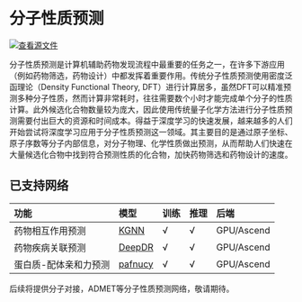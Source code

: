 # 分子性质预测

[![查看源文件](https://mindspore-website.obs.cn-north-4.myhuaweicloud.com/website-images/master/resource/_static/logo_source.png)](https://gitee.com/mindspore/docs/blob/master/docs/mindsponge/docs/source_zh_cn/user/property_prediction.md)

分子性质预测是计算机辅助药物发现流程中最重要的任务之一，在许多下游应用（例如药物筛选，药物设计）中都发挥着重要作用。传统分子性质预测使用密度泛函理论（Density Functional Theory, DFT）进行计算居多，虽然DFT可以精准预测多种分子性质，然而计算非常耗时，往往需要数个小时才能完成单个分子的性质计算。此外候选化合物数量较为庞大，因此使用传统量子化学方法进行分子性质预测需要付出巨大的资源和时间成本。得益于深度学习的快速发展，越来越多的人们开始尝试将深度学习应用于分子性质预测这一领域。其主要目的是通过原子坐标、原子序数等分子内部信息，对分子物理、化学性质做出预测，从而帮助人们快速在大量候选化合物中找到符合预测性质的化合物，加快药物筛选和药物设计的速度。

## 已支持网络

| 功能            | 模型                  | 训练 | 推理 | 后端       |
| :------------- | :-------------------- | :--- | :--- | :-------- |
| 药物相互作用预测 | [KGNN](https://gitee.com/mindspore/mindscience/blob/master/MindSPONGE/applications/research/KGNN/README.md#)     | √    | √   | GPU/Ascend |
| 药物疾病关联预测 | [DeepDR](https://gitee.com/mindspore/mindscience/blob/master/MindSPONGE/applications/research/DeepDR/README.md#) | √    | √   | GPU/Ascend |
| 蛋白质-配体亲和力预测 | [pafnucy](https://gitee.com/mindspore/mindscience/blob/master/MindSPONGE/applications/research/pafnucy/README.md#) | √   | √   | GPU/Ascend |

后续将提供分子对接，ADMET等分子性质预测网络，敬请期待。